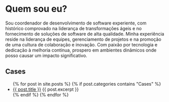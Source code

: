 # Quem sou eu?

Sou coordenador de desenvolvimento de software experiente, com histórico comprovado na liderança de transformações ágeis e no fornecimento de soluções de software de alta qualidade. Minha experiência reside na liderança de equipes, gerenciamento de projetos e na promoção de uma cultura de colaboração e inovação. Com paixão por tecnologia e dedicação à melhoria contínua, prospero em ambientes dinâmicos onde posso causar um impacto significativo.

## Cases

<ul>
    {% for post in site.posts %}
    {% if post.categories contains "Cases" %}
    <li>
      <a href="{{ post.url }}">{{ post.title }}</a>
      {{ post.excerpt }}
    </li>
    {% endif %}
    {% endfor %}
</ul>
